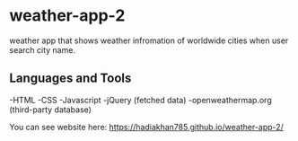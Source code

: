 # weather-app-2

weather app that shows weather infromation of worldwide cities when user search city name.

## Languages and Tools
-HTML 
-CSS
-Javascript
-jQuery (fetched data)
-openweathermap.org (third-party database)

You can see website here: https://hadiakhan785.github.io/weather-app-2/
